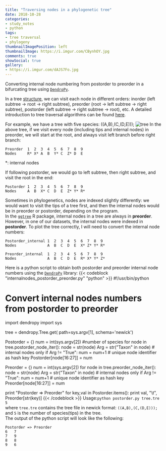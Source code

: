 ```yaml
---
title: "Traversing nodes in a phylogenetic tree"
date: 2018-10-28
categories:
- study_notes
- python
tags:
- tree traversal
- phylogeny
thumbnailImagePosition: left
thumbnailImage: https://i.imgur.com/CBynhOY.jpg
comments: true
showSocial: true
gallery:
- https://i.imgur.com/dAJS7Fo.jpg
---
```


Converting internal node numbering from postorder to preorder in a bifurcating tree using [`DendroPy`](https://dendropy.org/).
<!--more-->

In a tree [structure](https://en.wikipedia.org/wiki/Tree_traversal), we can visit each node in different orders: inorder (left subtree → root → right subtree), preorder (root → left subtree → right subtree), postorder (left subtree → right subtree → root), etc. A detailed introduction to tree traversal algorithms can be found 
[here](https://www.geeksforgeeks.org/tree-traversals-inorder-preorder-and-postorder/).<br>

For example, we have a tree with five species: ((A,B),(C,(D,E)));
![tree](https://i.imgur.com/dAJS7Fo.jpg)
In the above tree, if we visit every node (including tips and internal nodes) in preorder, we will start at the root, and always visit left branch before right branch:
```
Preorder  1  2  3  4  5  6  7  8  9   
Nodes     R* X* A  B  Y* C  Z* D  E
```
*: internal nodes<br>

If following postorder, we would go to left subtree, then right subtree, and visit the root in the end:
```
Postorder 1  2  3  4  5  6  7  8  9
Nodes     A  B  X* C  D  E  Z* Y* R*
```
Sometimes in phylogenetics, nodes are indexed slightly differently: we would want to visit the tips of a tree first, and then the internal nodes would be in preorder or postorder, depending on the program.<br>
In the [`ggtree`](https://bioconductor.org/packages/release/bioc/html/ggtree.html) R package, internal nodes in a tree are always in **preorder**. However, in one of our datasets, the internal nodes were indexed in **postorder**. To plot the tree correctly, I will need to convert the internal node numbers:
```
Postorder_internal 1  2  3  4  5  6  7  8  9
Nodes              A  B  C  D  E  X* Z* Y* R*

Preorder_internal  1  2  3  4  5  6  7  8  9
Nodes              A  B  C  D  E  R* X* Y* Z*
```
Here is a python script to obtain both postorder and preorder internal node numbers using the [`DendroPy`](https://dendropy.org/) library:
{{< codeblock "internalnodes_postorder_preorder.py" "python" >}}
#!/usr/bin/python
# Convert internal nodes numbers from postorder to preorder
import dendropy
import sys

tree = dendropy.Tree.get(
    path=sys.argv[1],
    schema='newick')

Postorder = {}
num = int(sys.argv[2]) #number of species
for node in tree.postorder_node_iter():
    node = str(node)
    Arg = str("Taxon" in node)
    # internal nodes only
    if Arg != "True":
      num = num+1
      # unique node identifier as hash key
      Postorder[node[16:27]] = num
        
Preorder = {}
num = int(sys.argv[2])
for node in tree.preorder_node_iter():
    node = str(node)
    Arg = str("Taxon" in node)
    # internal nodes only
    if Arg != "True":
      num = num+1
      # unique node identifier as hash key
      Preorder[node[16:27]] = num

print "Postorder => Preorder"
for key,val in Postorder.items():
    print val, "\t", Preorder[str(key)]
{{< /codeblock >}}
Usage:`python postorder.py tree.tre 5`<br>
where `tree.tre` contains the tree file in newick format: `((A,B),(C,(D,E)));` and `5` is the number of species(tips) in the tree.<br>
The output of the python script will look like the following:
```
Postorder => Preorder
6 	7
7 	9
8 	8
9 	6
```